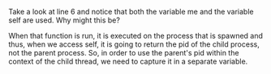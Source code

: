 Take a look at line 6 and notice that both the variable me and the variable self are used. Why might this be?

When that function is run, it is executed on the process that is spawned and thus, when we access self, it is going to return the pid of the child process, not the parent process. So, in order to use the parent's pid within the context of the child thread, we need to capture it in a separate variable.
